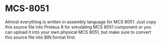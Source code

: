 # MCS-8051

Almost everything is written in assembly language for MCS 8051. Just copy this source file into Proteus 8 for simulating MCS 8051 component or you can upload it into your own physical MCS 8051, but make sure to convert this source file into BIN format first.

